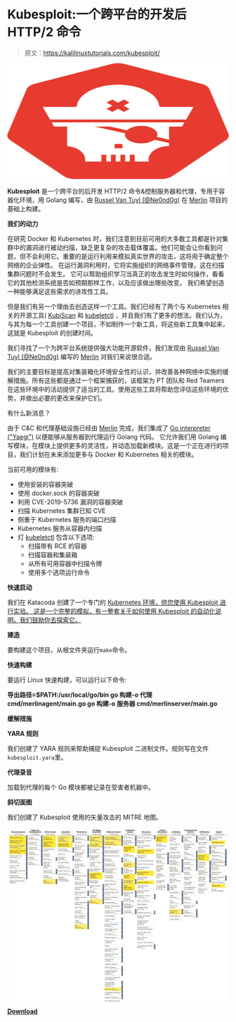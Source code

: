 # Kubesploit:一个跨平台的开发后 HTTP/2 命令

> 原文：<https://kalilinuxtutorials.com/kubesploit/>

[![Kubesploit : A Cross-Platform Post-Exploitation HTTP/2 Command](img//cf4d8e8f1ed8fe711786e92d23f6ca92.png "Kubesploit : A Cross-Platform Post-Exploitation HTTP/2 Command")](https://1.bp.blogspot.com/-jHNPWMZgYPA/YIiLN7Du3vI/AAAAAAAAI34/RhUBw_p1Oasqi5Yodad1xcwsSvjtoqdsQCLcBGAsYHQ/s728/Kubesploit-1.png)

**Kubesploit** 是一个跨平台的后开发 HTTP/2 命令&控制服务器和代理，专用于容器化环境，用 Golang 编写，由 [Russel Van Tuyl (@Ne0nd0g)](https://github.com/Ne0nd0g) 在 [Merlin](https://github.com/Ne0nd0g/merlin) 项目的基础上构建。

**我们的动力**

在研究 Docker 和 Kubernetes 时，我们注意到目前可用的大多数工具都是针对集群中的漏洞进行被动扫描，缺乏更复杂的攻击载体覆盖。他们可能会让你看到问题，但不会利用它。重要的是运行利用来模拟真实世界的攻击，这将用于确定整个网络的企业弹性。
在运行漏洞利用时，它将实施组织的网络事件管理，这在扫描集群问题时不会发生。
它可以帮助组织学习当真正的攻击发生时如何操作，看看它的其他检测系统是否如预期那样工作，以及应该做出哪些改变。
我们希望创造一种能够满足这些需求的进攻性工具。

但是我们有另一个理由去创造这样一个工具。我们已经有了两个与 Kubernetes 相关的开源工具( [KubiScan](https://github.com/cyberark/KubiScan) 和 [kubeletctl](https://github.com/cyberark/kubeletctl) ，并且我们有了更多的想法。我们认为，与其为每一个工具创建一个项目，不如制作一个新工具，将这些新工具集中起来，这就是 Kubesploit 的创建时间。

我们寻找了一个为跨平台系统提供强大功能开源软件，我们发现由 [Russel Van Tuyl (@Ne0nd0g)](https://github.com/Ne0nd0g) 编写的 [Merlin](https://github.com/Ne0nd0g/merlin) 对我们来说很合适。

我们的主要目标是提高对集装箱化环境安全性的认识，并改善各种网络中实施的缓解措施。所有这些都是通过一个框架捕获的，该框架为 PT 团队和 Red Teamers 在这些环境中的活动提供了适当的工具。使用这些工具将帮助您评估这些环境的优势，并做出必要的更改来保护它们。

有什么新消息？

由于 C&C 和代理基础设施已经由 [Merlin](https://github.com/Ne0nd0g/merlin) 完成，我们集成了 [Go interpreter ("Yaegi")](https://github.com/traefik/yaegi) 以便能够从服务器到代理运行 Golang 代码。
它允许我们用 Golang 编写模块，在模块上提供更多的灵活性，并动态加载新模块。这是一个正在进行的项目，我们计划在未来添加更多与 Docker 和 Kubernetes 相关的模块。

当前可用的模块有:

*   使用安装的容器突破
*   使用 docker.sock 的容器突破
*   利用 CVE-2019-5736 漏洞的容器突破
*   扫描 Kubernetes 集群已知 CVE
*   侧重于 Kubernetes 服务的端口扫描
*   Kubernetes 服务从容器内扫描
*   灯 [kubeletctl](https://github.com/cyberark/kubeletctl) 包含以下选项:
    *   扫描带有 RCE 的容器
    *   扫描容器和集装箱
    *   从所有可用容器中扫描令牌
    *   使用多个选项运行命令

**快速启动**

我们在 Katacoda 创建了一个专门的 [Kubernetes 环境，供您使用 Kubesploit 进行实验。
这是一个完整的模拟，有一整套关于如何使用 Kubesploit 的自动化说明。我们鼓励你去探索它。](https://www.katacoda.com/cyberarkcommons/scenarios/kubesploit)

**建造**

要构建这个项目，从根文件夹运行`make`命令。

**快速构建**

要运行 Linux 快速构建，可以运行以下命令:

**导出路径=$PATH:/usr/local/go/bin
go 构建-o 代理 cmd/merlinagent/main.go
go 构建-o 服务器 cmd/merlinserver/main.go**

**缓解措施**

**YARA 规则**

我们创建了 YARA 规则来帮助捕捉 Kubesploit 二进制文件。规则写在文件`kubesploit.yara`里。

**代理录音**

加载到代理的每个 Go 模块都被记录在受害者机器中。

**斜切面图**

我们创建了 Kubesploit 使用的矢量攻击的 MITRE 地图。

![](img//ea026eb86bc203e7ef72df8dfd022c7c.png)[**Download**](https://github.com/cyberark/kubesploit)